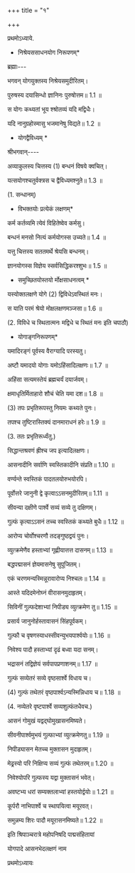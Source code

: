 +++
title = "१"

+++

प्रथमोऽध्याये.

* निश्रेयससाधनयोग निरूपणम्*

ब्रह्माः---

भगवन् योगयुक्तस्य निश्रेयसमुदीरितम्।

पुरुषस्य दयासिन्धो ज्ञानिनः पुरुषोत्तम॥ 1.1 ॥

स योगः कथ्यतां भूय श्श्रोतव्यं यदि मद्विधैः।

यदि नानुग्रहोस्मासु भजमानेषु विद्यते॥ 1.2 ॥

* योगद्वैविध्यम् *

श्रीभगवान्----

अव्याकुलस्य चित्तस्य (1) बन्धनं विषये क्वचित्।

यत्सयोगश्चतुर्वक्त्रस च द्वैविध्यमश्नुते॥ 1.3 ॥

(1. सन्धानम्)

* विभक्तयोः प्रत्येकं लक्षणम्*

कर्म कर्तव्यमि त्येवं विहितेष्वेव कर्मसु।

बन्धनं मनसो नित्यं कर्मयोगस्स उच्यते॥ 1.4 ॥

यत्तु चित्तस्य सततमर्थे श्रेयसि बन्धनम्।

ज्ञानयोगस्स विज्ञेय स्सर्वसिद्धिकरश्शुभः॥ 1.5 ॥

* समुच्छितयोस्तयो र्मोक्षसाधनत्वम् *

यस्योक्तलक्षणे योगे (2) द्विविधेऽवस्थितं मनः।

स याति परमं श्रेयो मोक्षलक्षणमञ्जसा॥ 1.6 ॥

(2. विविधे च स्थितात्मनः मद्विधे च स्थितं मनः इति चपाठौ)

* योगाङ्गनिरूपणम्*

यमादिरङ्गं पूर्वस्य वैराग्यादि परस्यतु।

अष्टौ यमादयो योगाः यमोऽहिंसादिलक्षणः॥ 1.7 ॥

अहिंसा सत्यमस्तेयं ब्रह्मचर्यं दयार्जवम्।

क्षमाधृतिर्मिताहारो शौचं चेति यमा दश॥ 1.8 ॥

(3) तपः प्रभृतिरूपस्तु नियमः कथ्यते पुनः।

तपश्च तुष्टिरास्तिक्यं दानमाराधनं हरेः॥ 1.9 ॥

(3. ततः प्रभृतिरूर्ध्वंतु.)

सिद्धान्तश्रवणं ह्रीश्च जप इत्यादिलक्षणः।

आसनादीनि सर्वाणि स्वस्तिकादीनि संप्रति॥ 1.10 ॥

वर्ण्यन्ते स्वस्तिकं पादतलयोरुभयोरपि।

पूर्वोत्तरे जानुनी द्वे कृत्वाऽऽसनमुदीरितम्॥ 1.11 ॥

सीवन्या दक्षीणे पार्श्वे सव्यं सव्ये तु दक्षिणम्।

गुल्फं कृत्याऽऽसनं तच्च स्वस्तिकं कथ्यते बुधैः॥ 1.12 ॥

आरोप्य चोर्वोश्चरणौ तदङ्गुष्ठद्वयं पुनः।

व्युत्क्रमेणैव हस्ताभ्यां गृह्णीयात्तत्त दासनम्॥ 1.13 ॥

बद्धपद्मासनं ज्ञेयमासनेषु सुपूजितम्।

एकं चरणमन्यस्मिन्नूरावारोप्य निश्चलः॥ 1.14 ॥

आस्ते यदिदमेनोघ्नं वीरासनमुदाहृतम्।

सिविनीं गुल्फदेशाभ्यां निपीड्य व्युत्क्रमेण तु॥ 1.15 ॥

प्रसार्य जानुनोर्हस्तावासनं सिंहपूर्वकम्।

गुल्फौ च वृषणस्याधस्सीवन्युभयपार्श्वयोः॥ 1.16 ॥

निवेश्य पादौ हस्ताभ्यां दृढं बध्वा यदा सनम्।

भद्रासनं तद्विज्ञेयं सर्वपापप्रणाशनम्॥ 1.17 ॥

गुल्फं सव्येतरं सव्ये वृष्ठसार्श्वे विधाय च।

(4) गुल्फं तथेतरं वृष्ठपार्श्वऽन्यस्मिन्निधाय च॥ 1.18 ॥

(4. नव्येतरे वृष्टपार्श्वे सव्यशुल्फंतधैवच.)

आसनं गोमुखं यद्वद्घोमुखासनमिष्यते।

सीवनीपार्श्वमुभयं गुल्फाभ्यां व्युत्क्रमेणतु॥ 1.19 ॥

निपीड्यासन मेतच्च मुक्तासन मुदाहृतम्।

मेढ्रस्यो परि निक्षिप्य सव्यं गुल्फं तथेतरम्॥ 1.20 ॥

निवेश्योपरि गुल्फस्य यद्वा मुक्तासनं भवेत्।

अवष्टभ्य धरां सम्यक्तलाभ्यां हस्तयोर्द्वयोः॥ 1.21 ॥

कूर्परौ नाभिपार्श्वे च स्थापयित्वा मयूरवत्।

समुन्नम्य शिरः पादौ मयूरासनमिष्यते॥ 1.22 ॥

इति श्रिपाञ्चरात्रे महोपनिषदि पाद्मसंहितायां

योगपादे आसनभेदलक्षणं नाम

प्रथमोऽध्यायः
